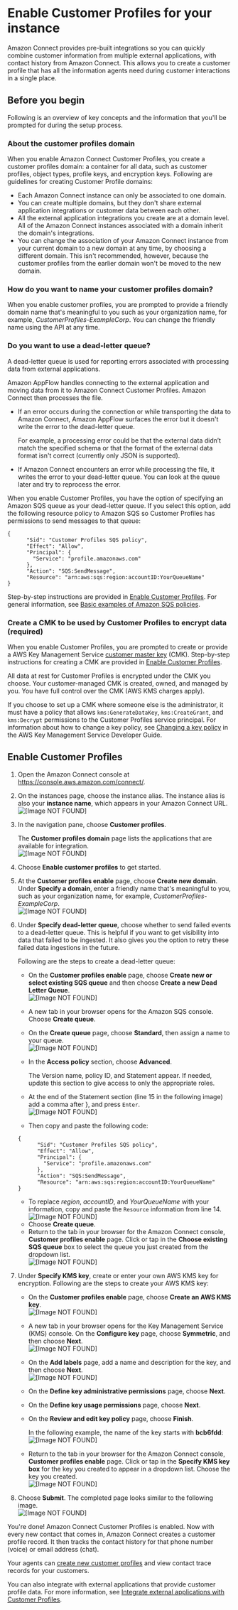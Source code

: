 # Enable Customer Profiles for your instance<a name="enable-customer-profiles"></a>

Amazon Connect provides pre\-built integrations so you can quickly combine customer information from multiple external applications, with contact history from Amazon Connect\. This allows you to create a customer profile that has all the information agents need during customer interactions in a single place\.

## Before you begin<a name="enable-customer-profiles-requirements"></a>

Following is an overview of key concepts and the information that you'll be prompted for during the setup process\. 

### About the customer profiles domain<a name="customer-profiles-domain"></a>

When you enable Amazon Connect Customer Profiles, you create a customer profiles domain: a container for all data, such as customer profiles, object types, profile keys, and encryption keys\. Following are guidelines for creating Customer Profile domains: 
+ Each Amazon Connect instance can only be associated to one domain\. 
+ You can create multiple domains, but they don't share external application integrations or customer data between each other\. 
+ All the external application integrations you create are at a domain level\. All of the Amazon Connect instances associated with a domain inherit the domain's integrations\. 
+ You can change the association of your Amazon Connect instance from your current domain to a new domain at any time, by choosing a different domain\. This isn't recommended, however, because the customer profiles from the earlier domain won't be moved to the new domain\.

### How do you want to name your customer profiles domain?<a name="enable-customer-profiles-domains"></a>

When you enable customer profiles, you are prompted to provide a friendly domain name that's meaningful to you such as your organization name, for example, *CustomerProfiles\-ExampleCorp*\. You can change the friendly name using the API at any time\.

### Do you want to use a dead\-letter queue?<a name="enable-customer-profiles-deadletterqueue"></a>

A dead\-letter queue is used for reporting errors associated with processing data from external applications\. 

Amazon AppFlow handles connecting to the external application and moving data from it to Amazon Connect Customer Profiles\. Amazon Connect then processes the file\.
+ If an error occurs during the connection or while transporting the data to Amazon Connect, Amazon AppFlow surfaces the error but it doesn't write the error to the dead\-letter queue\.

  For example, a processing error could be that the external data didn’t match the specified schema or that the format of the external data format isn't correct \(currently only JSON is supported\)\.
+ If Amazon Connect encounters an error while processing the file, it writes the error to your dead\-letter queue\. You can look at the queue later and try to reprocess the error\.

When you enable Customer Profiles, you have the option of specifying an Amazon SQS queue as your dead\-letter queue\. If you select this option, add the following resource policy to Amazon SQS so Customer Profiles has permissions to send messages to that queue:

```
{
      "Sid": "Customer Profiles SQS policy",
      "Effect": "Allow",
      "Principal": {
        "Service": "profile.amazonaws.com"
      },
      "Action": "SQS:SendMessage",
      "Resource": "arn:aws:sqs:region:accountID:YourQueueName"
}
```

Step\-by\-step instructions are provided in [Enable Customer Profiles](#enable-customer-profiles-step1)\. For general information, see [Basic examples of Amazon SQS policies](https://docs.aws.amazon.com/AWSSimpleQueueService/latest/SQSDeveloperGuide/sqs-basic-examples-of-sqs-policies.html)\.

### Create a CMK to be used by Customer Profiles to encrypt data \(required\)<a name="enable-customer-profiles-awsmanagedkey"></a>

When you enable Customer Profiles, you are prompted to create or provide a AWS Key Management Service [customer master key](https://docs.aws.amazon.com/kms/latest/developerguide/concepts.html#master_keys) \(CMK\)\. Step\-by\-step instructions for creating a CMK are provided in [Enable Customer Profiles](#enable-customer-profiles-step1)\.

All data at rest for Customer Profiles is encrypted under the CMK you choose\. Your customer\-managed CMK is created, owned, and managed by you\. You have full control over the CMK \(AWS KMS charges apply\)\.

If you choose to set up a CMK where someone else is the administrator, it must have a policy that allows `kms:GenerateDataKey`, `kms:CreateGrant`, and `kms:Decrypt` permissions to the Customer Profiles service principal\. For information about how to change a key policy, see [Changing a key policy](https://docs.aws.amazon.com/kms/latest/developerguide/key-policy-modifying.html) in the AWS Key Management Service Developer Guide\.

## Enable Customer Profiles<a name="enable-customer-profiles-step1"></a>

1. Open the Amazon Connect console at [https://console\.aws\.amazon\.com/connect/](https://console.aws.amazon.com/connect/)\.

1. On the instances page, choose the instance alias\. The instance alias is also your **instance name**, which appears in your Amazon Connect URL\.  
![\[Image NOT FOUND\]](http://docs.aws.amazon.com/connect/latest/adminguide/images/instance.png)

1. In the navigation pane, choose **Customer profiles**\.

   The **Customer profiles domain** page lists the applications that are available for integration\.  
![\[Image NOT FOUND\]](http://docs.aws.amazon.com/connect/latest/adminguide/images/customer-profiles-domains-page.png)

1. Choose **Enable customer profiles** to get started\.

1. At the **Customer profiles enable** page, choose **Create new domain**\. Under **Specify a domain**, enter a friendly name that's meaningful to you, such as your organization name, for example, *CustomerProfiles\-ExampleCorp*\.   
![\[Image NOT FOUND\]](http://docs.aws.amazon.com/connect/latest/adminguide/images/customer-profiles-enable-domain.png)

1. Under **Specify dead\-letter queue**, choose whether to send failed events to a dead\-letter queue\. This is helpful if you want to get visibility into data that failed to be ingested\. It also gives you the option to retry these failed data ingestions in the future\. 

   Following are the steps to create a dead\-letter queue:
   + On the **Customer profiles enable** page, choose **Create new or select existing SQS queue** and then choose **Create a new Dead Letter Queue**\.  
![\[Image NOT FOUND\]](http://docs.aws.amazon.com/connect/latest/adminguide/images/customer-profiles-create-dlq-choose.png)
   + A new tab in your browser opens for the Amazon SQS console\. Choose **Create queue**\.
   + On the **Create queue** page, choose **Standard**, then assign a name to your queue\.  
![\[Image NOT FOUND\]](http://docs.aws.amazon.com/connect/latest/adminguide/images/customer-profiles-create-dlq-name.png)
   + In the **Access policy** section, choose **Advanced**\.

     The Version name, policy ID, and Statement appear\. If needed, update this section to give access to only the appropriate roles\.
   + At the end of the Statement section \(line 15 in the following image\) add a comma after \}, and press `Enter`\.   
![\[Image NOT FOUND\]](http://docs.aws.amazon.com/connect/latest/adminguide/images/customer-profiles-create-dlq-statement.png)
   +  Then copy and paste the following code:

     ```
     {
           "Sid": "Customer Profiles SQS policy",
           "Effect": "Allow",
           "Principal": {
             "Service": "profile.amazonaws.com"
           },
           "Action": "SQS:SendMessage",
           "Resource": "arn:aws:sqs:region:accountID:YourQueueName"
     }
     ```
   + To replace *region*, *accountID*, and *YourQueueName* with your information, copy and paste the `Resource` information from line 14\.  
![\[Image NOT FOUND\]](http://docs.aws.amazon.com/connect/latest/adminguide/images/customer-profiles-create-dlq-copyandpaste.png)
   + Choose **Create queue**\.
   + Return to the tab in your browser for the Amazon Connect console, **Customer profiles enable** page\. Click or tap in the **Choose existing SQS queue** box to select the queue you just created from the dropdown list\.   
![\[Image NOT FOUND\]](http://docs.aws.amazon.com/connect/latest/adminguide/images/customer-profiles-create-dlq-final.png)

1. Under **Specify KMS key**, create or enter your own AWS KMS key for encryption\. Following are the steps to create your AWS KMS key:
   + On the **Customer profiles enable** page, choose **Create an AWS KMS key**\.  
![\[Image NOT FOUND\]](http://docs.aws.amazon.com/connect/latest/adminguide/images/customer-profiles-create-kms-key.png)
   + A new tab in your browser opens for the Key Management Service \(KMS\) console\. On the **Configure key** page, choose **Symmetric**, and then choose **Next**\.  
![\[Image NOT FOUND\]](http://docs.aws.amazon.com/connect/latest/adminguide/images/customer-profiles-create-kms-key-configure-key.png)
   + On the **Add labels** page, add a name and description for the key, and then choose **Next**\.  
![\[Image NOT FOUND\]](http://docs.aws.amazon.com/connect/latest/adminguide/images/customer-profiles-create-kms-key-add-labels.png)
   + On the **Define key administrative permissions** page, choose **Next**\.
   + On the **Define key usage permissions** page, choose **Next**\.
   + On the **Review and edit key policy** page, choose **Finish**\.

     In the following example, the name of the key starts with **bcb6fdd**:  
![\[Image NOT FOUND\]](http://docs.aws.amazon.com/connect/latest/adminguide/images/customer-profiles-create-kms-key-note-key.png)
   + Return to the tab in your browser for the Amazon Connect console, **Customer profiles enable** page\. Click or tap in the **Specify KMS key box** for the key you created to appear in a dropdown list\. Choose the key you created\.  
![\[Image NOT FOUND\]](http://docs.aws.amazon.com/connect/latest/adminguide/images/customer-profiles-create-kms-key-choose-key.png)

1. Choose **Submit**\. The completed page looks similar to the following image\.   
![\[Image NOT FOUND\]](http://docs.aws.amazon.com/connect/latest/adminguide/images/customer-profiles-enable-final.png)

You're done\! Amazon Connect Customer Profiles is enabled\. Now with every new contact that comes in, Amazon Connect creates a customer profile record\. It then tracks the contact history for that phone number \(voice\) or email address \(chat\)\.

Your agents can [create new customer profiles](create-new-customer-profile.md) and view contact trace records for your customers\. 

You can also integrate with external applications that provide customer profile data\. For more information, see [Integrate external applications with Customer Profiles](integrate-external-apps-customer-profiles.md)\.